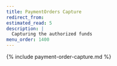 ```yaml
---
title: PaymentOrders Capture
redirect_from:
estimated_read: 5
description: |
  Capturing the authorized funds
menu_order: 1400
---
```


{% include payment-order-capture.md %}
